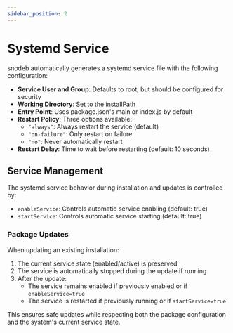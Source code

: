 ```yaml
---
sidebar_position: 2
---
```


# Systemd Service

snodeb automatically generates a systemd service file with the following configuration:

- **Service User and Group**: Defaults to root, but should be configured for security
- **Working Directory**: Set to the installPath
- **Entry Point**: Uses package.json's main or index.js by default
- **Restart Policy**: Three options available:
  - `"always"`: Always restart the service (default)
  - `"on-failure"`: Only restart on failure
  - `"no"`: Never automatically restart
- **Restart Delay**: Time to wait before restarting (default: 10 seconds)

## Service Management

The systemd service behavior during installation and updates is controlled by:

- `enableService`: Controls automatic service enabling (default: true)
- `startService`: Controls automatic service starting (default: true)

### Package Updates

When updating an existing installation:

1. The current service state (enabled/active) is preserved
2. The service is automatically stopped during the update if running
3. After the update:
   - The service remains enabled if previously enabled or if `enableService=true`
   - The service is restarted if previously running or if `startService=true`

This ensures safe updates while respecting both the package configuration and the system's current service state.
